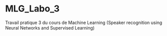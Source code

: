 # MLG_Labo_3
Travail pratique 3 du cours de Machine Learning (Speaker recognition using Neural Networks and Supervised Learning)
